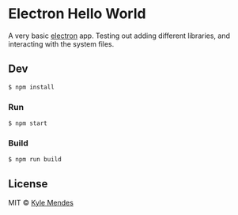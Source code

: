 # Electron Hello World

A very basic [electron](https://github.com/atom/electron) app.  Testing out adding different libraries, and interacting with the system files.


## Dev

```
$ npm install
```

### Run

```
$ npm start
```

### Build

```
$ npm run build
```


## License

MIT © [Kyle Mendes](http://kyle.pink)
